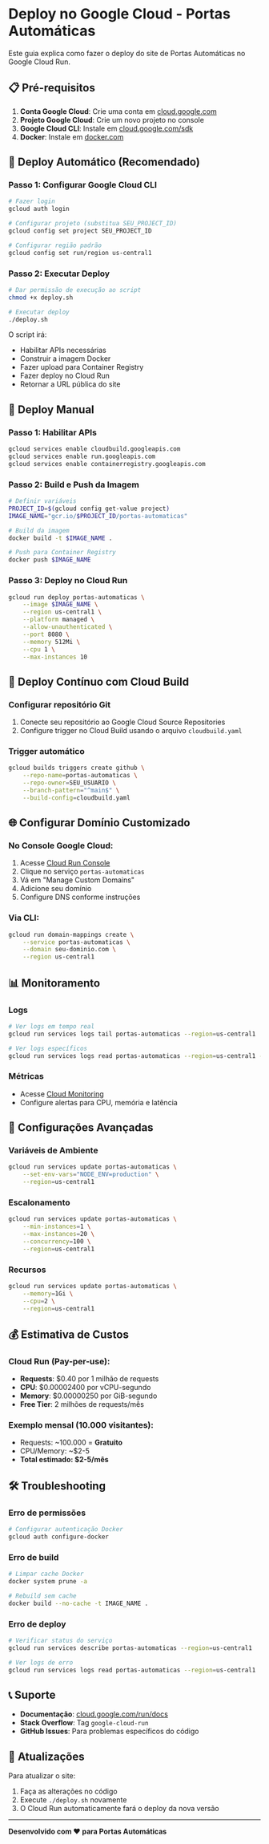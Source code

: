 # Deploy no Google Cloud - Portas Automáticas

Este guia explica como fazer o deploy do site de Portas Automáticas no Google Cloud Run.

## 📋 Pré-requisitos

1. **Conta Google Cloud**: Crie uma conta em [cloud.google.com](https://cloud.google.com)
2. **Projeto Google Cloud**: Crie um novo projeto no console
3. **Google Cloud CLI**: Instale em [cloud.google.com/sdk](https://cloud.google.com/sdk/docs/install)
4. **Docker**: Instale em [docker.com](https://docs.docker.com/get-docker/)

## 🚀 Deploy Automático (Recomendado)

### Passo 1: Configurar Google Cloud CLI
```bash
# Fazer login
gcloud auth login

# Configurar projeto (substitua SEU_PROJECT_ID)
gcloud config set project SEU_PROJECT_ID

# Configurar região padrão
gcloud config set run/region us-central1
```

### Passo 2: Executar Deploy
```bash
# Dar permissão de execução ao script
chmod +x deploy.sh

# Executar deploy
./deploy.sh
```

O script irá:
- Habilitar APIs necessárias
- Construir a imagem Docker
- Fazer upload para Container Registry
- Fazer deploy no Cloud Run
- Retornar a URL pública do site

## 🔧 Deploy Manual

### Passo 1: Habilitar APIs
```bash
gcloud services enable cloudbuild.googleapis.com
gcloud services enable run.googleapis.com
gcloud services enable containerregistry.googleapis.com
```

### Passo 2: Build e Push da Imagem
```bash
# Definir variáveis
PROJECT_ID=$(gcloud config get-value project)
IMAGE_NAME="gcr.io/$PROJECT_ID/portas-automaticas"

# Build da imagem
docker build -t $IMAGE_NAME .

# Push para Container Registry
docker push $IMAGE_NAME
```

### Passo 3: Deploy no Cloud Run
```bash
gcloud run deploy portas-automaticas \
    --image $IMAGE_NAME \
    --region us-central1 \
    --platform managed \
    --allow-unauthenticated \
    --port 8080 \
    --memory 512Mi \
    --cpu 1 \
    --max-instances 10
```

## 🔄 Deploy Contínuo com Cloud Build

### Configurar repositório Git
1. Conecte seu repositório ao Google Cloud Source Repositories
2. Configure trigger no Cloud Build usando o arquivo `cloudbuild.yaml`

### Trigger automático
```bash
gcloud builds triggers create github \
    --repo-name=portas-automaticas \
    --repo-owner=SEU_USUARIO \
    --branch-pattern="^main$" \
    --build-config=cloudbuild.yaml
```

## 🌐 Configurar Domínio Customizado

### No Console Google Cloud:
1. Acesse [Cloud Run Console](https://console.cloud.google.com/run)
2. Clique no serviço `portas-automaticas`
3. Vá em "Manage Custom Domains"
4. Adicione seu domínio
5. Configure DNS conforme instruções

### Via CLI:
```bash
gcloud run domain-mappings create \
    --service portas-automaticas \
    --domain seu-dominio.com \
    --region us-central1
```

## 📊 Monitoramento

### Logs
```bash
# Ver logs em tempo real
gcloud run services logs tail portas-automaticas --region=us-central1

# Ver logs específicos
gcloud run services logs read portas-automaticas --region=us-central1 --limit=50
```

### Métricas
- Acesse [Cloud Monitoring](https://console.cloud.google.com/monitoring)
- Configure alertas para CPU, memória e latência

## 🔧 Configurações Avançadas

### Variáveis de Ambiente
```bash
gcloud run services update portas-automaticas \
    --set-env-vars="NODE_ENV=production" \
    --region=us-central1
```

### Escalonamento
```bash
gcloud run services update portas-automaticas \
    --min-instances=1 \
    --max-instances=20 \
    --concurrency=100 \
    --region=us-central1
```

### Recursos
```bash
gcloud run services update portas-automaticas \
    --memory=1Gi \
    --cpu=2 \
    --region=us-central1
```

## 💰 Estimativa de Custos

### Cloud Run (Pay-per-use):
- **Requests**: $0.40 por 1 milhão de requests
- **CPU**: $0.00002400 por vCPU-segundo
- **Memory**: $0.00000250 por GiB-segundo
- **Free Tier**: 2 milhões de requests/mês

### Exemplo mensal (10.000 visitantes):
- Requests: ~100.000 = **Gratuito**
- CPU/Memory: ~$2-5
- **Total estimado: $2-5/mês**

## 🛠️ Troubleshooting

### Erro de permissões
```bash
# Configurar autenticação Docker
gcloud auth configure-docker
```

### Erro de build
```bash
# Limpar cache Docker
docker system prune -a

# Rebuild sem cache
docker build --no-cache -t IMAGE_NAME .
```

### Erro de deploy
```bash
# Verificar status do serviço
gcloud run services describe portas-automaticas --region=us-central1

# Ver logs de erro
gcloud run services logs read portas-automaticas --region=us-central1
```

## 📞 Suporte

- **Documentação**: [cloud.google.com/run/docs](https://cloud.google.com/run/docs)
- **Stack Overflow**: Tag `google-cloud-run`
- **GitHub Issues**: Para problemas específicos do código

## 🔄 Atualizações

Para atualizar o site:
1. Faça as alterações no código
2. Execute `./deploy.sh` novamente
3. O Cloud Run automaticamente fará o deploy da nova versão

---

**Desenvolvido com ❤️ para Portas Automáticas**

